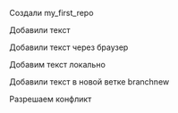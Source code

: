 Создали my_first_repo

Добавили текст

Добавили текст через браузер

Добавим текст локально

Добавили текст в новой ветке branchnew

Разрешаем конфликт
